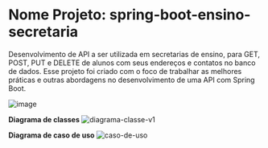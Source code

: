 # Nome Projeto: spring-boot-ensino-secretaria

Desenvolvimento de API a ser utilizada em secretarias de ensino, para GET, POST, PUT e DELETE de alunos com seus endereços e contatos no banco de dados. Esse projeto foi criado com o foco de trabalhar as melhores práticas e outras abordagens no desenvolvimento de uma API com Spring Boot.

![image](https://user-images.githubusercontent.com/48540484/103846028-0ed5ee00-507c-11eb-88e7-a645ed3b8347.png)


**Diagrama de classes**
![diagrama-classe-v1](https://user-images.githubusercontent.com/48540484/91645563-70c27f00-ea1c-11ea-89fd-fb28e5e2da91.png)

**Diagrama de caso de uso**
![caso-de-uso](https://user-images.githubusercontent.com/48540484/91645569-7a4be700-ea1c-11ea-8d39-a1c468f4e1d0.png)


